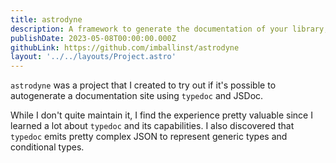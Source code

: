 ```yaml
---
title: astrodyne
description: A framework to generate the documentation of your library, powered by typedoc and Astro.
publishDate: 2023-05-08T00:00:00.000Z
githubLink: https://github.com/imballinst/astrodyne
layout: '../../layouts/Project.astro'
---
```


`astrodyne` was a project that I created to try out if it's possible to autogenerate a documentation site using `typedoc` and JSDoc.

While I don't quite maintain it, I find the experience pretty valuable since I learned a lot about `typedoc` and its capabilities. I also discovered that `typedoc` emits pretty complex JSON to represent generic types and conditional types.
